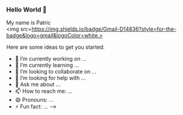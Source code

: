 ### Hello World 👋
My name is Patric 
<br>
<img src=https://img.shields.io/badge/Gmail-D14836?style=for-the-badge&logo=gmail&logoColor=white.>

Here are some ideas to get you started:

- 🔭 I’m currently working on ...
- 🌱 I’m currently learning ...
- 👯 I’m looking to collaborate on ...
- 🤔 I’m looking for help with ...
- 💬 Ask me about ...
- 📫 How to reach me: ...
- 😄 Pronouns: ...
- ⚡ Fun fact: ...
-->
